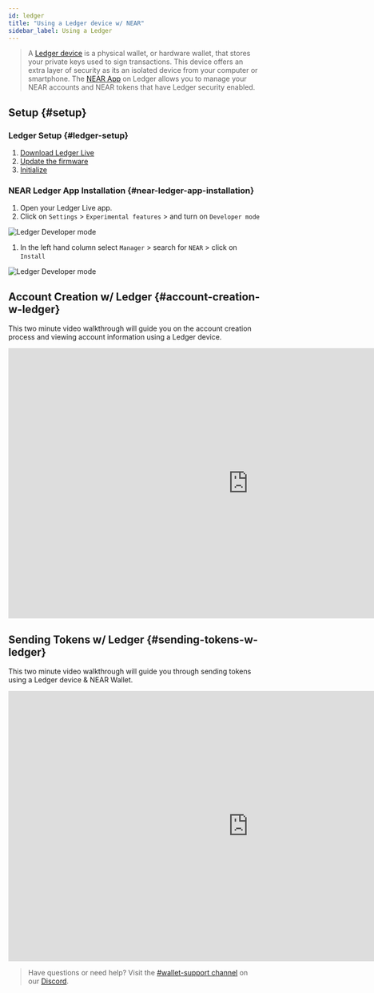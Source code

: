 ```yaml
---
id: ledger
title: "Using a Ledger device w/ NEAR"
sidebar_label: Using a Ledger
---
```


> A [Ledger device](https://www.ledger.com/) is a physical wallet, or hardware wallet, that stores your private keys used to sign transactions. This device offers an extra layer of security as its an isolated device from your computer or smartphone. The [NEAR App](/docs/tutorials/ledger#near-ledger-app-installation) on Ledger allows you to manage your NEAR accounts and NEAR tokens that have Ledger security enabled.

## Setup {#setup}

### Ledger Setup {#ledger-setup}

1. [Download Ledger Live](https://www.ledger.com/ledger-live/download)
2. [Update the firmware](https://support.ledger.com/hc/en-us/articles/360002731113)
3. [Initialize](https://support.ledger.com/hc/en-us/articles/360000613793)

### NEAR Ledger App Installation {#near-ledger-app-installation}

1. Open your Ledger Live app.
2. Click on `Settings` > `Experimental features` > and turn on `Developer mode`
  
![Ledger Developer mode](/docs/assets/ledger/ledger-developer-mode.jpg)

1. In the left hand column select `Manager` > search for `NEAR` > click on `Install`

![Ledger Developer mode](/docs/assets/ledger/ledger-install-near-app.jpg)

## Account Creation w/ Ledger {#account-creation-w-ledger}
This two minute video walkthrough will guide you on the account creation process and viewing account information using a Ledger device.

<iframe
  width="960"
  height="540"
  src="https://www.youtube-nocookie.com/embed/i9XYvHpeBZ4"
  frameborder="0"
  allow="accelerometer; autoplay; clipboard-write; encrypted-media; gyroscope; picture-in-picture"
  allowfullscreen>
</iframe>

## Sending Tokens w/ Ledger {#sending-tokens-w-ledger}
This two minute video walkthrough will guide you through sending tokens using a Ledger device & NEAR Wallet.

<iframe
  width="960"
  height="540"
  src="https://www.youtube-nocookie.com/embed/vWZMe7_VEVY"
  frameborder="0"
  allow="accelerometer; autoplay; clipboard-write; encrypted-media; gyroscope; picture-in-picture"
  allowfullscreen>
</iframe>

> Have questions or need help? Visit the [#wallet-support channel](https://discord.gg/mGRcBpA8gN) on our [Discord](http://near.chat).
